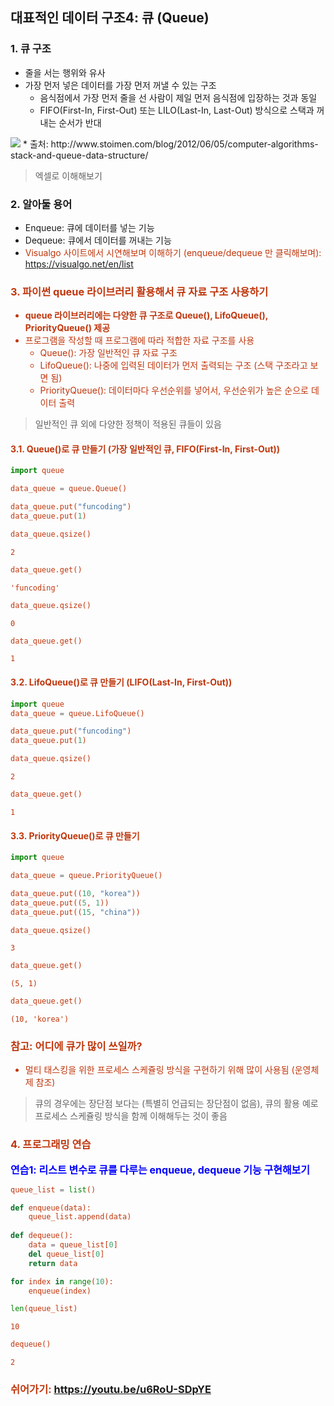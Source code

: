 ## 대표적인 데이터 구조4: 큐 (Queue)

### 1. 큐 구조
* 줄을 서는 행위와 유사
* 가장 먼저 넣은 데이터를 가장 먼저 꺼낼 수 있는 구조
  - 음식점에서 가장 먼저 줄을 선 사람이 제일 먼저 음식점에 입장하는 것과 동일
  - FIFO(First-In, First-Out) 또는 LILO(Last-In, Last-Out) 방식으로 스택과 꺼내는 순서가 반대
  
<img src="https://www.fun-coding.org/00_Images/queue.png" />
* 출처: http://www.stoimen.com/blog/2012/06/05/computer-algorithms-stack-and-queue-data-structure/

> 엑셀로 이해해보기

### 2. 알아둘 용어
* Enqueue: 큐에 데이터를 넣는 기능
* Dequeue: 큐에서 데이터를 꺼내는 기능
* <font color='#BF360C'>Visualgo 사이트에서 시연해보며 이해하기 (enqueue/dequeue 만 클릭해보며): https://visualgo.net/en/list

### 3. 파이썬 queue 라이브러리 활용해서 큐 자료 구조 사용하기
* **queue 라이브러리에는 다양한 큐 구조로 Queue(), LifoQueue(), PriorityQueue() 제공**
* <font color='#BF360C'>프로그램을 작성할 때 프로그램에 따라 적합한 자료 구조를 사용</font>
  - Queue(): 가장 일반적인 큐 자료 구조
  - LifoQueue(): 나중에 입력된 데이터가 먼저 출력되는 구조 (스택 구조라고 보면 됨)
  - PriorityQueue(): 데이터마다 우선순위를 넣어서, 우선순위가 높은 순으로 데이터 출력
  
> 일반적인 큐 외에 다양한 정책이 적용된 큐들이 있음

#### 3.1. Queue()로 큐 만들기 (가장 일반적인 큐, FIFO(First-In, First-Out))


```python
import queue

data_queue = queue.Queue()
```


```python
data_queue.put("funcoding")
data_queue.put(1)
```


```python
data_queue.qsize()
```




    2




```python
data_queue.get()
```




    'funcoding'




```python
data_queue.qsize()
```




    0




```python
data_queue.get()
```




    1



#### 3.2. LifoQueue()로 큐 만들기 (LIFO(Last-In, First-Out))


```python
import queue
data_queue = queue.LifoQueue()
```


```python
data_queue.put("funcoding")
data_queue.put(1)
```


```python
data_queue.qsize()
```




    2




```python
data_queue.get()
```




    1



#### 3.3. PriorityQueue()로 큐 만들기


```python
import queue

data_queue = queue.PriorityQueue()
```


```python
data_queue.put((10, "korea"))
data_queue.put((5, 1))
data_queue.put((15, "china"))
```


```python
data_queue.qsize()
```




    3




```python
data_queue.get()
```




    (5, 1)




```python
data_queue.get()
```




    (10, 'korea')



### 참고: 어디에 큐가 많이 쓰일까?
- 멀티 태스킹을 위한 프로세스 스케쥴링 방식을 구현하기 위해 많이 사용됨 (운영체제 참조)

> 큐의 경우에는 장단점 보다는 (특별히 언급되는 장단점이 없음), 큐의 활용 예로 프로세스 스케쥴링 방식을 함께 이해해두는 것이 좋음

### 4. 프로그래밍 연습 

<div class="alert alert-block alert-warning">
<strong><font color="blue" size="3em">연습1: 리스트 변수로 큐를 다루는 enqueue, dequeue 기능 구현해보기</font></strong>
</div>


```python
queue_list = list()

def enqueue(data):
    queue_list.append(data)
    
def dequeue():
    data = queue_list[0]
    del queue_list[0]
    return data
```


```python
for index in range(10):
    enqueue(index)

```


```python
len(queue_list)
```




    10




```python
dequeue()
```




    2



### 쉬어가기: https://youtu.be/u6RoU-SDpYE
